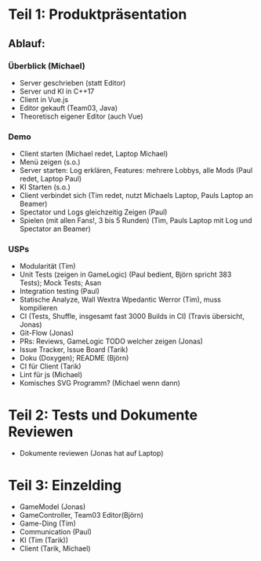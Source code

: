 # Teil 1: Produktpräsentation
## Ablauf:
### Überblick (Michael)
 * Server geschrieben (statt Editor)
 * Server und KI in C++17
 * Client in Vue.js
 * Editor gekauft (Team03, Java)
 * Theoretisch eigener Editor (auch Vue)

### Demo
 * Client starten (Michael redet, Laptop Michael)
 * Menü zeigen (s.o.)
 * Server starten: Log erklären, Features: mehrere Lobbys, alle Mods (Paul redet, Laptop Paul)
 * KI Starten (s.o.)
 * Client verbindet sich (Tim redet, nutzt Michaels Laptop, Pauls Laptop an Beamer)
 * Spectator und Logs gleichzeitig Zeigen (Paul)
 * Spielen (mit allen Fans!, 3 bis 5 Runden) (Tim, Pauls Laptop mit Log und Spectator an Beamer)

### USPs
 * Modularität (Tim)
 * Unit Tests (zeigen in GameLogic) (Paul bedient, Björn spricht 383 Tests); Mock Tests; Asan
 * Integration testing (Paul)
 * Statische Analyze, Wall Wextra Wpedantic Werror (Tim), muss kompilieren
 * CI (Tests, Shuffle, insgesamt fast 3000 Builds in CI) (Travis übersicht, Jonas)
 * Git-Flow (Jonas)
 * PRs: Reviews, GameLogic TODO welcher zeigen (Jonas)
 * Issue Tracker, Issue Board (Tarik)
 * Doku (Doxygen); README (Björn)
 * CI für Client (Tarik)
 * Lint für js (Michael)
 * Komisches SVG Programm? (Michael wenn dann)

# Teil 2: Tests und Dokumente Reviewen
 * Dokumente reviewen (Jonas hat auf Laptop)

# Teil 3: Einzelding
 * GameModel (Jonas)
 * GameController, Team03 Editor(Björn)
 * Game-Ding (Tim)
 * Communication (Paul)
 * KI (Tim (Tarik))
 * Client (Tarik, Michael)
